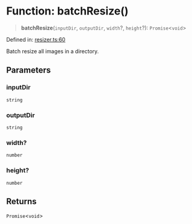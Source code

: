 # Function: batchResize()

> **batchResize**(`inputDir`, `outputDir`, `width`?, `height`?): `Promise`\<`void`\>

Defined in: [resizer.ts:60](https://github.com/The-Node-Forge/image-resizer-cli/blob/ac1137c1cc2297506a4fb919c37bb6c278f4c1be/src/resizer.ts#L60)

Batch resize all images in a directory.

## Parameters

### inputDir

`string`

### outputDir

`string`

### width?

`number`

### height?

`number`

## Returns

`Promise`\<`void`\>
